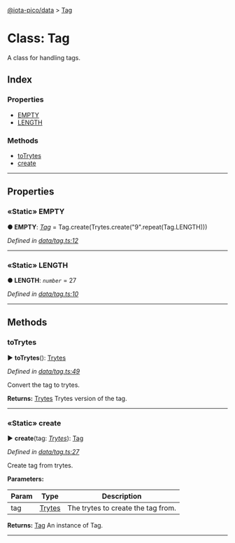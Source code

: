 [@iota-pico/data](../README.md) > [Tag](../classes/tag.md)



# Class: Tag


A class for handling tags.

## Index

### Properties

* [EMPTY](tag.md#empty)
* [LENGTH](tag.md#length)


### Methods

* [toTrytes](tag.md#totrytes)
* [create](tag.md#create)



---
## Properties
<a id="empty"></a>

### «Static» EMPTY

**●  EMPTY**:  *[Tag](tag.md)*  =  Tag.create(Trytes.create("9".repeat(Tag.LENGTH)))

*Defined in [data/tag.ts:12](https://github.com/iotaeco/iota-pico-data/blob/6301507/src/data/tag.ts#L12)*





___

<a id="length"></a>

### «Static» LENGTH

**●  LENGTH**:  *`number`*  = 27

*Defined in [data/tag.ts:10](https://github.com/iotaeco/iota-pico-data/blob/6301507/src/data/tag.ts#L10)*





___


## Methods
<a id="totrytes"></a>

###  toTrytes

► **toTrytes**(): [Trytes](trytes.md)



*Defined in [data/tag.ts:49](https://github.com/iotaeco/iota-pico-data/blob/6301507/src/data/tag.ts#L49)*



Convert the tag to trytes.




**Returns:** [Trytes](trytes.md)
Trytes version of the tag.






___

<a id="create"></a>

### «Static» create

► **create**(tag: *[Trytes](trytes.md)*): [Tag](tag.md)



*Defined in [data/tag.ts:27](https://github.com/iotaeco/iota-pico-data/blob/6301507/src/data/tag.ts#L27)*



Create tag from trytes.


**Parameters:**

| Param | Type | Description |
| ------ | ------ | ------ |
| tag | [Trytes](trytes.md)   |  The trytes to create the tag from. |





**Returns:** [Tag](tag.md)
An instance of Tag.






___


